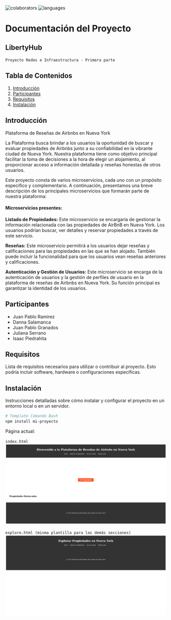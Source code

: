 
<p align="left"> 
     <img alt="colaborators" title="colaborators" src="https://img.shields.io/github/contributors/Isaac-opz/LibertyHub?style=plastic&logo=GitHub&labelColor=black&color=blue
"    
    />
    <img alt="languages" title="languages" src="https://img.shields.io/github/languages/count/Isaac-opz/LibertyHub?style=plastic&logo=JavaScript&logoColor=blue&labelColor=black"
    </p>

# Documentación del Proyecto

## LibertyHub

`Proyecto Redes e Infraestructura - Primera parte`
## Tabla de Contenidos

1. [Introducción](#introducción)
2. [Participantes](#participantes)
3. [Requisitos](#requisitos)
4. [Instalación](#instalación)

## Introducción

Plataforma de Reseñas de Airbnbs en Nueva York

La Plataforma busca brindar a los usuarios la oportunidad de buscar y evaluar propiedades de Airbnbs junto a su confiabilidad en la vibrante ciudad de Nueva York. Nuestra plataforma tiene como objetivo principal facilitar la toma de decisiones a la hora de elegir un alojamiento, al proporcionar acceso a información detallada y reseñas honestas de otros usuarios.

Este proyecto consta de varios microservicios, cada uno con un propósito específico y complementario. A continuación, presentamos una breve descripción de los principales microservicios que formarán parte de nuestra plataforma:

#### Microservicios presentes:
**Listado de Propiedades:** Este microservicio se encargaría de gestionar la información relacionada con las propiedades de AirBnB en Nueva York. Los usuarios podrían buscar, ver detalles y reservar propiedades a través de este servicio.

**Reseñas:** Este microservicio permitirá a los usuarios dejar reseñas y calificaciones para las propiedades en las que se han alojado. También puede incluir la funcionalidad para que los usuarios vean reseñas anteriores y calificaciones.

**Autenticación y Gestión de Usuarios:** Este microservicio se encarga de la autenticación de usuarios y la gestión de perfiles de usuario en la plataforma de reseñas de Airbnbs en Nueva York. Su función principal es garantizar la identidad de los usuarios.

## Participantes

- Juan Pablo Ramirez
- Danna Salamanca
- Juan Pablo Granados
- Juliana Serrano
- Isaac Piedrahita

## Requisitos

Lista de requisitos necesarios para utilizar o contribuir al proyecto. Esto podría incluir software, hardware o configuraciones específicas.

## Instalación

Instrucciones detalladas sobre cómo instalar y configurar el proyecto en un entorno local o en un servidor.

```bash
# Template Comando Bash
npm install mi-proyecto
```

Página actual: 

`index.html`
![Captura de pantalla](README.md-data/capturaweb.png) 

`explore.html (misma plantilla para las demás secciones)`
![Captura de pantalla](README.md-data/explorehtml.png) 